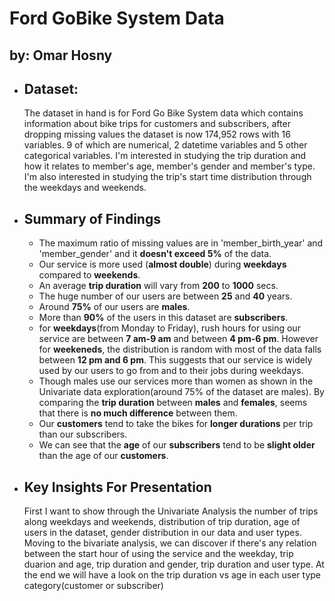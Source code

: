 # Ford GoBike System Data
## by: Omar Hosny

- ## Dataset: 
    The dataset in hand is for Ford Go Bike System data which contains information about bike trips for customers and subscribers, after dropping missing values the dataset is now 174,952 rows with 16 variables. 9 of which are numerical, 2 datetime variables and 5 other categorical variables. I'm interested in studying the trip duration and how it relates to member's age, member's gender and member's type. I'm also interested in studying the trip's start time distribution through the weekdays and weekends.

- ## Summary of Findings
    - The maximum ratio of missing values are in 'member_birth_year' and 'member_gender' and it **doesn't exceed 5%** of the data. 
    - Our service is more used (**almost double**) during **weekdays** compared to **weekends**.
    - An average **trip duration** will vary from **200** to **1000** secs.
    - The huge number of our users are between **25** and **40** years.
    - Around **75%** of our users are **males**.
    - More than **90%** of the users in this dataset are **subscribers**.
    - for **weekdays**(from Monday to Friday), rush hours for using our service are between **7 am-9 am** and between **4 pm-6 pm**. However for **weekeneds**, the distribution is random  with most of the data falls between **12 pm and 6 pm**. This suggests that our service is widely used by our users to go from and to their jobs during weekdays.
    - Though males use our services more than women as shown in the Univariate data exploration(around 75% of the dataset are males). By comparing the **trip duration** between **males** and **females**, seems that there is **no much difference** between them.
    - Our **customers** tend to take the bikes for **longer durations** per trip than our subscribers.
    - We can see that the **age** of our **subscribers** tend to be **slight older** than the age of our **customers**.

- ## Key Insights For Presentation
    First I want to show through the Univariate Analysis the number of trips along weekdays and weekends, distribution of trip duration, age of users in the dataset, gender distribution in our data and user types. Moving to the bivariate analysis, we can discover if there's any relation between the start hour of using the service and the weekday, trip duarion and age, trip duration and gender, trip duration and user type. At the end we will have a look on the trip duration vs age in each user type category(customer or subscriber)

